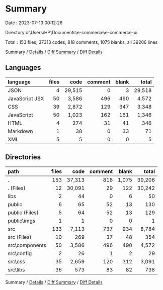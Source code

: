 # Summary

Date : 2023-07-13 00:12:26

Directory c:\\Users\\HP\\Documents\\e-commerce\\e-commerce-ui

Total : 153 files,  37313 codes, 818 comments, 1075 blanks, all 39206 lines

Summary / [Details](details.md) / [Diff Summary](diff.md) / [Diff Details](diff-details.md)

## Languages
| language | files | code | comment | blank | total |
| :--- | ---: | ---: | ---: | ---: | ---: |
| JSON | 4 | 29,515 | 0 | 3 | 29,518 |
| JavaScript JSX | 50 | 3,586 | 496 | 490 | 4,572 |
| CSS | 39 | 2,872 | 129 | 347 | 3,348 |
| JavaScript | 50 | 1,023 | 162 | 161 | 1,346 |
| HTML | 4 | 274 | 31 | 41 | 346 |
| Markdown | 1 | 38 | 0 | 33 | 71 |
| XML | 5 | 5 | 0 | 0 | 5 |

## Directories
| path | files | code | comment | blank | total |
| :--- | ---: | ---: | ---: | ---: | ---: |
| . | 153 | 37,313 | 818 | 1,075 | 39,206 |
| . (Files) | 12 | 30,091 | 29 | 122 | 30,242 |
| libs | 2 | 44 | 0 | 6 | 50 |
| public | 6 | 65 | 52 | 13 | 130 |
| public (Files) | 5 | 64 | 52 | 13 | 129 |
| public\\imgs | 1 | 1 | 0 | 0 | 1 |
| src | 133 | 7,113 | 737 | 934 | 8,784 |
| src (Files) | 10 | 269 | 37 | 48 | 354 |
| src\\components | 50 | 3,586 | 496 | 490 | 4,572 |
| src\\config | 2 | 26 | 1 | 2 | 29 |
| src\\css | 35 | 2,659 | 120 | 312 | 3,091 |
| src\\libs | 36 | 573 | 83 | 82 | 738 |

Summary / [Details](details.md) / [Diff Summary](diff.md) / [Diff Details](diff-details.md)